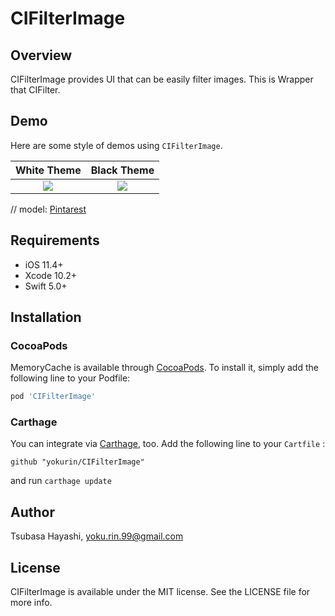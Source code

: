 # CIFilterImage

## Overview
CIFilterImage provides UI that can be easily filter images.
This is Wrapper that CIFilter.

## Demo
Here are some style of demos using `CIFilterImage`.

| White Theme | Black Theme |
|:---:|:---:|
| <img src="https://github.com/yokurin/CIFilterImage/blob/master/READMEResorces/white.gif"> | <img src="https://github.com/yokurin/CIFilterImage/blob/master/READMEResorces/black.gif"> |

// model: [Pintarest](https://www.pinterest.jp/pin/468304061251876816/)

## Requirements

- iOS 11.4+
- Xcode 10.2+
- Swift 5.0+

## Installation
### CocoaPods

MemoryCache is available through [CocoaPods](https://cocoapods.org). To install
it, simply add the following line to your Podfile:

```ruby
pod 'CIFilterImage'
```

### Carthage

You can integrate via [Carthage](https://github.com/carthage/carthage), too.
Add the following line to your `Cartfile` :

```
github "yokurin/CIFilterImage"
```

and run `carthage update`

## Author

Tsubasa Hayashi, yoku.rin.99@gmail.com

## License

CIFilterImage is available under the MIT license. See the LICENSE file for more info.

